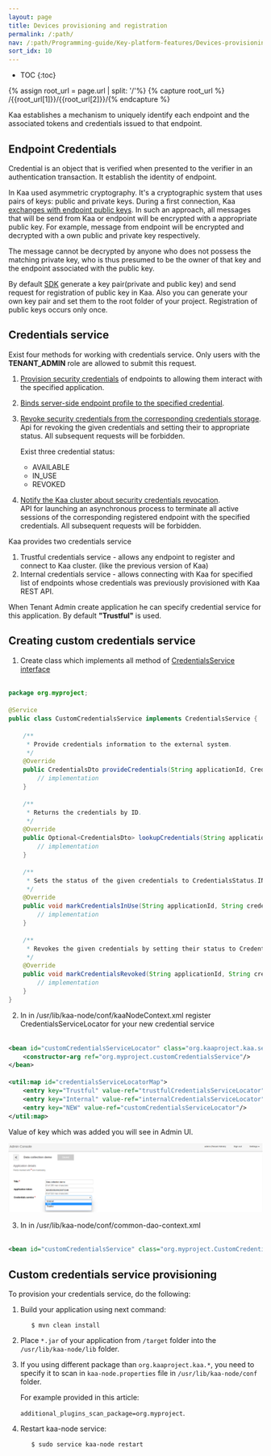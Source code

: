 ```yaml
---
layout: page
title: Devices provisioning and registration
permalink: /:path/
nav: /:path/Programming-guide/Key-platform-features/Devices-provisioning-and-registration/
sort_idx: 10
---
```


* TOC
{:toc}

{% assign root_url = page.url | split: '/'%}
{% capture root_url  %} /{{root_url[1]}}/{{root_url[2]}}/{% endcapture %}
 
Kaa establishes a mechanism to uniquely identify each endpoint and the associated tokens and credentials issued to that endpoint.

## Endpoint Credentials

Credential is an object that is verified when presented to the verifier in an authentication transaction. 
It establish the identity of endpoint. 

In Kaa used asymmetric cryptography. It's a cryptographic system that uses pairs of keys: public and private keys. 
During a first connection, Kaa [exchanges with endpoint public keys](#credentials-service).
In such an approach, all messages that will be send from Kaa or endpoint will be encrypted with a appropriate public key. 
For example, message from endpoint will be encrypted and decrypted with a own public and private key respectively.

The message cannot be decrypted by anyone who does not possess the matching private key, who is thus presumed to be the owner of that key and the endpoint associated with the public key. 

By default [SDK]({{root_url}}Programming-guide/Using-Kaa-endpoint-SDKs) generate a key pair(private and public key) and send request for registration of public key in Kaa. 
Also you can generate your own key pair and set them to the root folder of your project.
Registration of public keys occurs only once.

## Credentials service

Exist four methods for working with credentials service. Only users with the **TENANT_ADMIN** role are allowed to submit this request.

1. [Provision security credentials]({{root_url}}Programming-guide/Server-REST-APIs/#TODO) of endpoints to allowing them interact with the specified application. 
2. [Binds server-side endpoint profile to the specified credential]({{root_url}}Programming-guide/Server-REST-APIs/#TODO).
3. [Revoke security credentials from the corresponding credentials storage]({{root_url}}Programming-guide/Server-REST-APIs/#TODO).  
    Api for revoking the given credentials and setting their to appropriate status. All subsequent requests will be forbidden.
    
    Exist three credential status:
    
    * AVAILABLE
    * IN_USE
    * REVOKED

4. [Notify the Kaa cluster about security credentials revocation]({{root_url}}Programming-guide/Server-REST-APIs/#TODO).  
    API for launching an asynchronous process to terminate all active sessions of the corresponding registered endpoint with the specified credentials.
    All subsequent requests will be forbidden.

Kaa provides two credentials service

1. Trustful credentials service -  allows any endpoint to register and connect to Kaa cluster. (like the previous version of Kaa)
2. Internal credentials service -  allows connecting with Kaa for specified list of endpoints whose credentials was previously provisioned with Kaa REST API.

When Tenant Admin create application he can specify credential service for this application. By default **"Trustful"** is used.

## Creating custom credentials service

1. Create class which implements all method of 
[CredentialsService interface](https://github.com/kaaproject/kaa/blob/1d429a30bb4b5206376b740bb21483929a881ace/server/node/src/main/java/org/kaaproject/kaa/server/node/service/credentials/CredentialsService.java)

```java

package org.myproject;

@Service
public class CustomCredentialsService implements CredentialsService {

    /**
     * Provide credentials information to the external system.
     */
    @Override
    public CredentialsDto provideCredentials(String applicationId, CredentialsDto credentials) throws CredentialsServiceException {
        // implementation
    }

    /**
     * Returns the credentials by ID.
     */
    @Override
    public Optional<CredentialsDto> lookupCredentials(String applicationId, String credentialsId) throws CredentialsServiceException {
        // implementation
    }

    /**
     * Sets the status of the given credentials to CredentialsStatus.IN_USE
     */
    @Override
    public void markCredentialsInUse(String applicationId, String credentialsId) throws CredentialsServiceException {
        // implementation
    }

    /**
     * Revokes the given credentials by setting their status to CredentialsStatus.REVOKED
     */
    @Override
    public void markCredentialsRevoked(String applicationId, String credentialsId) throws CredentialsServiceException {
        // implementation
    }
}

```

2. In in /usr/lib/kaa-node/conf/kaaNodeContext.xml register CredentialsServiceLocator for your new credential service 

```xml

<bean id="customCredentialsServiceLocator" class="org.kaaproject.kaa.server.node.service.credentials.InternalCredentialsServiceLocator">
    <constructor-arg ref="org.myproject.customCredentialsService"/>
</bean>
    
<util:map id="credentialsServiceLocatorMap">
    <entry key="Trustful" value-ref="trustfulCredentialsServiceLocator"/>
    <entry key="Internal" value-ref="internalCredentialsServiceLocator"/>
    <entry key="NEW" value-ref="customCredentialsServiceLocator"/>                          
</util:map>

```

Value of key which was added you will see in Admin UI.

![credential](credential.png)

3. In in /usr/lib/kaa-node/conf/common-dao-context.xml

```xml

<bean id="customCredentialsService" class="org.myproject.CustomCredentialsService"/>

```

##  Custom credentials service provisioning

To provision your credentials service, do the following:

1. Build your application using next command: 

   ```
      $ mvn clean install
   ```

2. Place ```*.jar``` of your application from ```/target``` folder into the ```/usr/lib/kaa-node/lib``` folder.
3. If you using different package than ```org.kaaproject.kaa.*```, you need to specify it to scan in ```kaa-node.properties``` file in ```/usr/lib/kaa-node/conf``` folder.

    For example provided in this article:
    
   ```additional_plugins_scan_package=org.myproject```.

4. Restart kaa-node service: 

   ```bash
      $ sudo service kaa-node restart
   ```